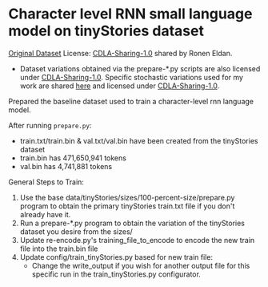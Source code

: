 # Character level RNN small language model on tinyStories dataset 

[Original Dataset](https://huggingface.co/datasets/roneneldan/TinyStories) License: [CDLA-Sharing-1.0](https://spdx.org/licenses/CDLA-Sharing-1.0.html) shared by Ronen Eldan.
- Dataset variations obtained via the prepare-*.py scripts are also licensed under [CDLA-Sharing-1.0](https://spdx.org/licenses/CDLA-Sharing-1.0.html). Specific stochastic variations used for my work are shared [here](https://drive.google.com/drive/folders/1gJi6v5nH314OkCwN8xj4oaCpGfy95GvS?usp=drive_link) and licensed under [CDLA-Sharing-1.0](https://spdx.org/licenses/CDLA-Sharing-1.0.html).

Prepared the baseline dataset used to train a character-level rnn language model.

After running `prepare.py`:
- train.txt/train.bin & val.txt/val.bin have been created from the tinyStories dataset
- train.bin has 471,650,941 tokens
- val.bin has 4,741,881 tokens

General Steps to Train:
1. Use the base data/tinyStories/sizes/100-percent-size/prepare.py program to obtain the primary tinyStories train.txt file if you don't already have it.
2. Run a prepare-*.py program to obtain the variation of the tinyStories dataset you desire from the sizes/
3. Update re-encode.py's training_file_to_encode to encode the new train file into the train.bin file
4. Update config/train_tinyStories.py based for new train file:
    - Change the write_output if you wish for another output file for this specific run in the train_tinyStories.py configurator.
